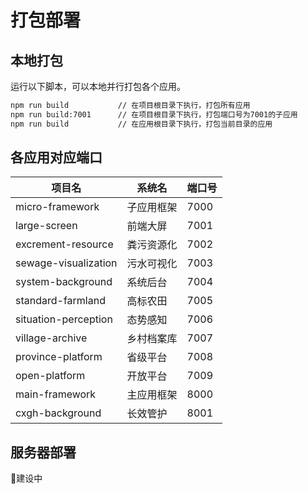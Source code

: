 # 打包部署

## 本地打包

运行以下脚本，可以本地并行打包各个应用。

```bash
npm run build           // 在项目根目录下执行，打包所有应用
npm run build:7001      // 在项目根目录下执行，打包端口号为7001的子应用
npm run build           // 在应用根目录下执行，打包当前目录的应用
```

## 各应用对应端口

| 项目名                | 系统名            | 端口号 |
| --------              | -------------    | ---- |
| micro-framework       | 子应用框架        | 7000 |
| large-screen          | 前端大屏          | 7001 |
| excrement-resource    | 粪污资源化        | 7002 |
| sewage-visualization  | 污水可视化        | 7003 |
| system-background     | 系统后台          | 7004 |
| standard-farmland     | 高标农田          | 7005 |
| situation-perception  | 态势感知          | 7006 |
| village-archive       | 乡村档案库        | 7007 |
| province-platform     | 省级平台          | 7008 |
| open-platform         | 开放平台          | 7009 |
| main-framework        | 主应用框架        | 8000 |
| cxgh-background       | 长效管护          | 8001 |

## 服务器部署
🚧建设中